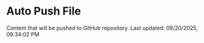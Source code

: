 # Auto Push File

Content that will be pushed to GitHub repository.
Last updated: 08/20/2025, 09:34:02 PM